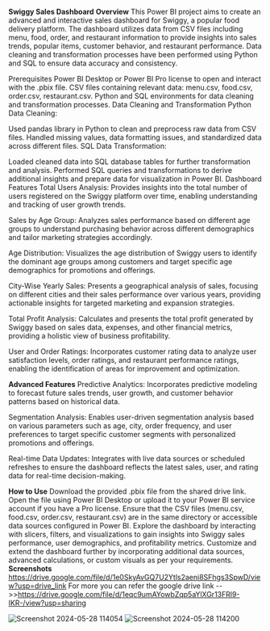 **Swiggy Sales Dashboard**
**Overview**
This Power BI project aims to create an advanced and interactive sales dashboard for Swiggy, a popular food delivery platform. The dashboard utilizes data from CSV files including menu, food, order, and restaurant information to provide insights into sales trends, popular items, customer behavior, and restaurant performance. Data cleaning and transformation processes have been performed using Python and SQL to ensure data accuracy and consistency.

Prerequisites
Power BI Desktop or Power BI Pro license to open and interact with the .pbix file.
CSV files containing relevant data: menu.csv, food.csv, order.csv, restaurant.csv.
Python and SQL environments for data cleaning and transformation processes.
Data Cleaning and Transformation
Python Data Cleaning:

Used pandas library in Python to clean and preprocess raw data from CSV files.
Handled missing values, data formatting issues, and standardized data across different files.
SQL Data Transformation:

Loaded cleaned data into SQL database tables for further transformation and analysis.
Performed SQL queries and transformations to derive additional insights and prepare data for visualization in Power BI.
Dashboard Features
Total Users Analysis: Provides insights into the total number of users registered on the Swiggy platform over time, enabling understanding and tracking of user growth trends.

Sales by Age Group: Analyzes sales performance based on different age groups to understand purchasing behavior across different demographics and tailor marketing strategies accordingly.

Age Distribution: Visualizes the age distribution of Swiggy users to identify the dominant age groups among customers and target specific age demographics for promotions and offerings.

City-Wise Yearly Sales: Presents a geographical analysis of sales, focusing on different cities and their sales performance over various years, providing actionable insights for targeted marketing and expansion strategies.

Total Profit Analysis: Calculates and presents the total profit generated by Swiggy based on sales data, expenses, and other financial metrics, providing a holistic view of business profitability.

User and Order Ratings: Incorporates customer rating data to analyze user satisfaction levels, order ratings, and restaurant performance ratings, enabling the identification of areas for improvement and optimization.

**Advanced Features**
Predictive Analytics: Incorporates predictive modeling to forecast future sales trends, user growth, and customer behavior patterns based on historical data.

Segmentation Analysis: Enables user-driven segmentation analysis based on various parameters such as age, city, order frequency, and user preferences to target specific customer segments with personalized promotions and offerings.

Real-time Data Updates: Integrates with live data sources or scheduled refreshes to ensure the dashboard reflects the latest sales, user, and rating data for real-time decision-making.

**How to Use**
Download the provided .pbix file from the shared drive link.
Open the file using Power BI Desktop or upload it to your Power BI service account if you have a Pro license.
Ensure that the CSV files (menu.csv, food.csv, order.csv, restaurant.csv) are in the same directory or accessible data sources configured in Power BI.
Explore the dashboard by interacting with slicers, filters, and visualizations to gain insights into Swiggy sales performance, user demographics, and profitability metrics.
Customize and extend the dashboard further by incorporating additional data sources, advanced calculations, or custom visuals as per your requirements.
**Screenshots**
https://drive.google.com/file/d/1e0SkyAvGQ7U2Ytls2aeni8SFhgs3SpwD/view?usp=drive_link
For more you can refer the google drive link -->>https://drive.google.com/file/d/1eqc9umAYowbZqp5aYlXGr13FRl9-IKR-/view?usp=sharing

![Screenshot 2024-05-28 114054](https://github.com/jatin251/Swiggy-Sales-Dashboard-/assets/96869090/1cb54d6b-3058-4329-a605-252ea3467e3a)
![Screenshot 2024-05-28 114200](https://github.com/jatin251/Swiggy-Sales-Dashboard-/assets/96869090/52969b26-b67b-4924-a3d9-8c830952b18b)


